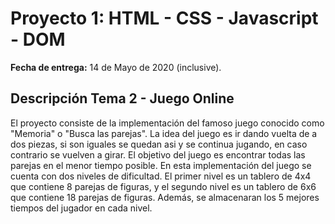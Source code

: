 # Proyecto 1:  HTML - CSS - Javascript - DOM

**Fecha de entrega:** 14 de Mayo de 2020 (inclusive).


## **Descripción Tema 2 - Juego Online**

El proyecto consiste de la implementación del famoso juego conocido como "Memoria" o "Busca las parejas". La idea del juego es ir dando vuelta de a dos piezas, si son iguales se quedan asi y se continua jugando, en caso contrario se vuelven a girar. El objetivo del juego es encontrar todas las parejas en el menor tiempo posible.
En esta implementación del juego se cuenta con dos niveles de dificultad. El primer nivel es un tablero de 4x4 que contiene 8 parejas de figuras, y el segundo nivel es un tablero de 6x6 que contiene 18 parejas de figuras.
Además, se almacenaran los 5 mejores tiempos del jugador en cada nivel.
